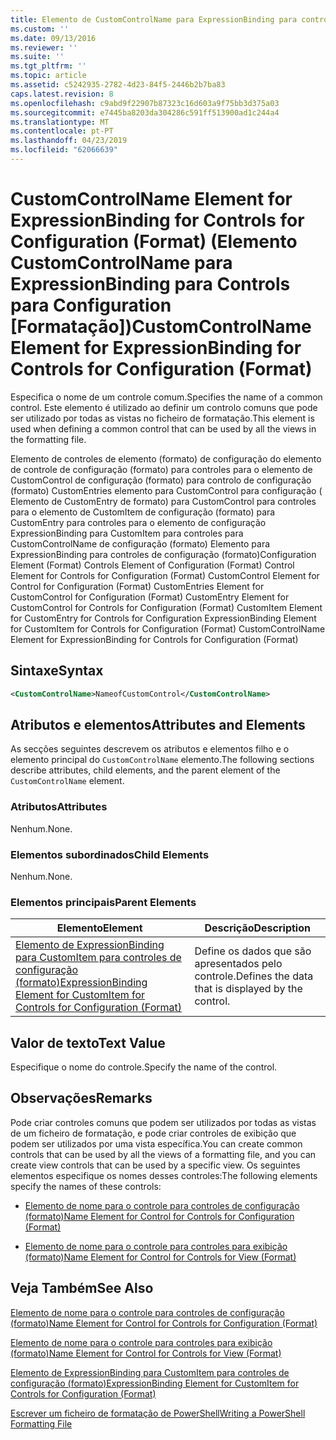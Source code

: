 ```yaml
---
title: Elemento de CustomControlName para ExpressionBinding para controles de configuração (formato) | Documentos da Microsoft
ms.custom: ''
ms.date: 09/13/2016
ms.reviewer: ''
ms.suite: ''
ms.tgt_pltfrm: ''
ms.topic: article
ms.assetid: c5242935-2782-4d23-84f5-2446b2b7ba83
caps.latest.revision: 8
ms.openlocfilehash: c9abd9f22907b87323c16d603a9f75bb3d375a03
ms.sourcegitcommit: e7445ba8203da304286c591ff513900ad1c244a4
ms.translationtype: MT
ms.contentlocale: pt-PT
ms.lasthandoff: 04/23/2019
ms.locfileid: "62066639"
---
```

# <a name="customcontrolname-element-for-expressionbinding-for-controls-for-configuration-format"></a><span data-ttu-id="4c642-102">CustomControlName Element for ExpressionBinding for Controls for Configuration (Format) (Elemento CustomControlName para ExpressionBinding para Controls para Configuration [Formatação])</span><span class="sxs-lookup"><span data-stu-id="4c642-102">CustomControlName Element for ExpressionBinding for Controls for Configuration (Format)</span></span>

<span data-ttu-id="4c642-103">Especifica o nome de um controle comum.</span><span class="sxs-lookup"><span data-stu-id="4c642-103">Specifies the name of a common control.</span></span> <span data-ttu-id="4c642-104">Este elemento é utilizado ao definir um controlo comuns que pode ser utilizado por todas as vistas no ficheiro de formatação.</span><span class="sxs-lookup"><span data-stu-id="4c642-104">This element is used when defining a common control that can be used by all the views in the formatting file.</span></span>

<span data-ttu-id="4c642-105">Elemento de controles de elemento (formato) de configuração do elemento de controle de configuração (formato) para controles para o elemento de CustomControl de configuração (formato) para controlo de configuração (formato) CustomEntries elemento para CustomControl para configuração ( Elemento de CustomEntry de formato) para CustomControl para controles para o elemento de CustomItem de configuração (formato) para CustomEntry para controles para o elemento de configuração ExpressionBinding para CustomItem para controles para CustomControlName de configuração (formato) Elemento para ExpressionBinding para controles de configuração (formato)</span><span class="sxs-lookup"><span data-stu-id="4c642-105">Configuration Element (Format) Controls Element of Configuration (Format) Control Element for Controls for Configuration (Format) CustomControl Element for Control for Configuration (Format) CustomEntries Element for CustomControl for Configuration (Format) CustomEntry Element for CustomControl for Controls for Configuration (Format) CustomItem Element for CustomEntry for Controls for Configuration ExpressionBinding Element for CustomItem for Controls for Configuration (Format) CustomControlName Element for ExpressionBinding for Controls for Configuration (Format)</span></span>

## <a name="syntax"></a><span data-ttu-id="4c642-106">Sintaxe</span><span class="sxs-lookup"><span data-stu-id="4c642-106">Syntax</span></span>

```xml
<CustomControlName>NameofCustomControl</CustomControlName>
```

## <a name="attributes-and-elements"></a><span data-ttu-id="4c642-107">Atributos e elementos</span><span class="sxs-lookup"><span data-stu-id="4c642-107">Attributes and Elements</span></span>

<span data-ttu-id="4c642-108">As secções seguintes descrevem os atributos e elementos filho e o elemento principal do `CustomControlName` elemento.</span><span class="sxs-lookup"><span data-stu-id="4c642-108">The following sections describe attributes, child elements, and the parent element of the `CustomControlName` element.</span></span>

### <a name="attributes"></a><span data-ttu-id="4c642-109">Atributos</span><span class="sxs-lookup"><span data-stu-id="4c642-109">Attributes</span></span>

<span data-ttu-id="4c642-110">Nenhum.</span><span class="sxs-lookup"><span data-stu-id="4c642-110">None.</span></span>

### <a name="child-elements"></a><span data-ttu-id="4c642-111">Elementos subordinados</span><span class="sxs-lookup"><span data-stu-id="4c642-111">Child Elements</span></span>

<span data-ttu-id="4c642-112">Nenhum.</span><span class="sxs-lookup"><span data-stu-id="4c642-112">None.</span></span>

### <a name="parent-elements"></a><span data-ttu-id="4c642-113">Elementos principais</span><span class="sxs-lookup"><span data-stu-id="4c642-113">Parent Elements</span></span>

|<span data-ttu-id="4c642-114">Elemento</span><span class="sxs-lookup"><span data-stu-id="4c642-114">Element</span></span>|<span data-ttu-id="4c642-115">Descrição</span><span class="sxs-lookup"><span data-stu-id="4c642-115">Description</span></span>|
|-------------|-----------------|
|[<span data-ttu-id="4c642-116">Elemento de ExpressionBinding para CustomItem para controles de configuração (formato)</span><span class="sxs-lookup"><span data-stu-id="4c642-116">ExpressionBinding Element for CustomItem for Controls for Configuration (Format)</span></span>](./expressionbinding-element-for-customitem-for-controls-for-configuration-format.md)|<span data-ttu-id="4c642-117">Define os dados que são apresentados pelo controle.</span><span class="sxs-lookup"><span data-stu-id="4c642-117">Defines the data that is displayed by the control.</span></span>|

## <a name="text-value"></a><span data-ttu-id="4c642-118">Valor de texto</span><span class="sxs-lookup"><span data-stu-id="4c642-118">Text Value</span></span>

<span data-ttu-id="4c642-119">Especifique o nome do controle.</span><span class="sxs-lookup"><span data-stu-id="4c642-119">Specify the name of the control.</span></span>

## <a name="remarks"></a><span data-ttu-id="4c642-120">Observações</span><span class="sxs-lookup"><span data-stu-id="4c642-120">Remarks</span></span>

<span data-ttu-id="4c642-121">Pode criar controles comuns que podem ser utilizados por todas as vistas de um ficheiro de formatação, e pode criar controles de exibição que podem ser utilizados por uma vista específica.</span><span class="sxs-lookup"><span data-stu-id="4c642-121">You can create common controls that can be used by all the views of a formatting file, and you can create view controls that can be used by a specific view.</span></span> <span data-ttu-id="4c642-122">Os seguintes elementos especifique os nomes desses controles:</span><span class="sxs-lookup"><span data-stu-id="4c642-122">The following elements specify the names of these controls:</span></span>

- [<span data-ttu-id="4c642-123">Elemento de nome para o controle para controles de configuração (formato)</span><span class="sxs-lookup"><span data-stu-id="4c642-123">Name Element for Control for Controls for Configuration (Format)</span></span>](./name-element-for-control-for-controls-for-configuration-format.md)

- [<span data-ttu-id="4c642-124">Elemento de nome para o controle para controles para exibição (formato)</span><span class="sxs-lookup"><span data-stu-id="4c642-124">Name Element for Control for Controls for View (Format)</span></span>](./name-element-for-control-for-controls-for-view-format.md)

## <a name="see-also"></a><span data-ttu-id="4c642-125">Veja Também</span><span class="sxs-lookup"><span data-stu-id="4c642-125">See Also</span></span>

[<span data-ttu-id="4c642-126">Elemento de nome para o controle para controles de configuração (formato)</span><span class="sxs-lookup"><span data-stu-id="4c642-126">Name Element for Control for Controls for Configuration (Format)</span></span>](./name-element-for-control-for-controls-for-configuration-format.md)

[<span data-ttu-id="4c642-127">Elemento de nome para o controle para controles para exibição (formato)</span><span class="sxs-lookup"><span data-stu-id="4c642-127">Name Element for Control for Controls for View (Format)</span></span>](./name-element-for-control-for-controls-for-view-format.md)

[<span data-ttu-id="4c642-128">Elemento de ExpressionBinding para CustomItem para controles de configuração (formato)</span><span class="sxs-lookup"><span data-stu-id="4c642-128">ExpressionBinding Element for CustomItem for Controls for Configuration (Format)</span></span>](./expressionbinding-element-for-customitem-for-controls-for-configuration-format.md)

[<span data-ttu-id="4c642-129">Escrever um ficheiro de formatação de PowerShell</span><span class="sxs-lookup"><span data-stu-id="4c642-129">Writing a PowerShell Formatting File</span></span>](./writing-a-powershell-formatting-file.md)
